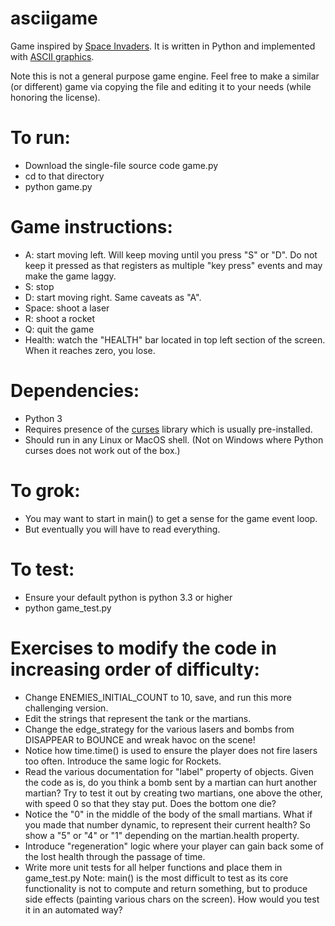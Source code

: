# asciigame
Game inspired by [Space Invaders](https://en.wikipedia.org/wiki/Space_Invaders). It is written in Python and implemented with [ASCII graphics](https://en.wikipedia.org/wiki/ASCII_art).

Note this is not a general purpose game engine. Feel free to make a similar (or different) game via copying the file and editing it to your needs (while honoring the license).

# To run:
* Download the single-file source code game.py
* cd to that directory
* python game.py
   
# Game instructions:
* A: start moving left. Will keep moving until you press "S" or "D". Do not keep it pressed as that registers as multiple "key press" events and may make the game laggy.
* S: stop
* D: start moving right. Same caveats as "A".
* Space: shoot a laser
* R: shoot a rocket
* Q: quit the game
* Health: watch the "HEALTH" bar located in top left section of the screen. When it reaches zero, you lose.

# Dependencies:
* Python 3
* Requires presence of the [curses](https://docs.python.org/3/howto/curses.html) library which is usually pre-installed.
* Should run in any Linux or MacOS shell. (Not on Windows where Python curses does not work out of the box.)

# To grok:
* You may want to start in main() to get a sense for the game event loop.
* But eventually you will have to read everything.

# To test:
* Ensure your default python is python 3.3 or higher
* python game_test.py

# Exercises to modify the code in increasing order of difficulty:
* Change ENEMIES_INITIAL_COUNT to 10, save, and run this more challenging version.
* Edit the strings that represent the tank or the martians.
* Change the edge_strategy for the various lasers and bombs from DISAPPEAR to BOUNCE and wreak havoc on the scene!
* Notice how time.time() is used to ensure the player does not fire lasers too often. Introduce the same logic for Rockets.
* Read the various documentation for "label" property of objects. Given the code as is, do you think a bomb sent by a martian 
can hurt another martian? Try to test it out by creating two martians, one above the other, with speed 0 so that they stay put.
Does the bottom one die?
* Notice the "0" in the middle of the body of the small martians. What if you made that number dynamic, to represent their
current health? So show a "5" or "4" or "1" depending on the martian.health property.
* Introduce "regeneration" logic where your player can gain back some of the lost health through the passage of time.
* Write more unit tests for all helper functions and place them in game_test.py
Note: main() is the most difficult to test as its core functionality is not to compute and return something, but to produce side effects (painting various chars on the screen). How would you test it in an automated way?
